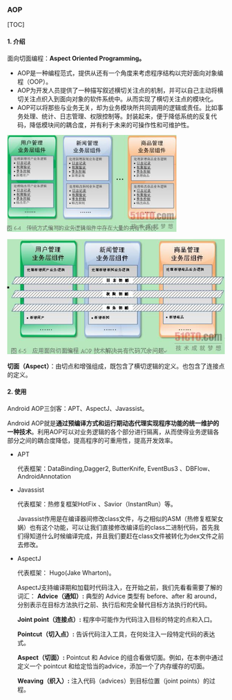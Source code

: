 ### AOP

[TOC]

#### 1. 介绍

面向切面编程：**Aspect  Oriented  Programming。**

- AOP是一种编程范式，提供从还有一个角度来考虑程序结构以完好面向对象编程（OOP）。
- AOP为开发人员提供了一种描写叙述横切关注点的机制，并可以自己主动将横切关注点织入到面向对象的软件系统中。从而实现了横切关注点的模块化。
- AOP可以将那些与业务无关，却为业务模块所共同调用的逻辑或责任。比如事务处理、统计、日志管理、权限控制等。封装起来，便于降低系统的反复代码，降低模块间的耦合度，并有利于未来的可操作性和可维护性。  

<img src="images/aop_old.jpg" style="zoom:80%;" />

![aop_new](images/aop_new.jpg)

**切面（Aspect）**：由切点和增强组成，既包含了横切逻辑的定义。也包含了连接点的定义。

#### 2. 使用

Android AOP三剑客：APT、AspectJ、Javassist。

Android AOP就是**通过预编译方式和运行期动态代理实现程序功能的统一维护的一种技术**。利用AOP可以对业务逻辑的各个部分进行隔离，从而使得业务逻辑各部分之间的耦合度降低，提高程序的可重用性，提高开发效率。

- APT

  代表框架：DataBinding,Dagger2, ButterKnife, EventBus3 、DBFlow、AndroidAnnotation

- Javassist

  代表框架：热修复框架HotFix 、Savior（InstantRun）等。

  Javassist作用是在编译器间修改class文件，与之相似的ASM（热修复框架女娲）也有这个功能，可以让我们直接修改编译后的class二进制代码，首先我们得知道什么时候编译完成，并且我们要赶在class文件被转化为dex文件之前去修改。

- AspectJ

  代表框架： Hugo(Jake Wharton)。

  AspectJ支持编译期和加载时代码注入，在开始之前，我们先看看需要了解的词汇：
   **Advice（通知）:** 典型的 Advice 类型有 before、after 和 around，分别表示在目标方法执行之前、执行后和完全替代目标方法执行的代码。

  **Joint point（连接点）:** 程序中可能作为代码注入目标的特定的点和入口。

  **Pointcut（切入点）:** 告诉代码注入工具，在何处注入一段特定代码的表达式。

  **Aspect（切面）:** Pointcut 和 Advice 的组合看做切面。例如，在本例中通过定义一个 pointcut 和给定恰当的advice，添加一个了内存缓存的切面。

  **Weaving（织入）:** 注入代码（advices）到目标位置（joint points）的过程。


